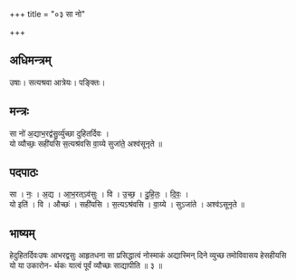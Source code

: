 +++
title = "०३ सा नो"

+++
## अधिमन्त्रम्
उषाः। सत्यश्रवा आत्रेयः। पङ्क्तिः।

## मन्त्रः
सा नो॑ अ॒द्याभ॒रद्व॑सु॒र्व्यु॑च्छा दुहितर्दिवः ।  
यो व्यौच्छः॒ सही॑यसि स॒त्यश्र॑वसि वा॒य्ये सुजा॑ते॒ अश्व॑सूनृते ॥

## पदपाठः
सा । नः॒ । अ॒द्य । आ॒भ॒रत्ऽव॑सुः । वि । उ॒च्छ॒ । दु॒हि॒तः॒ । दि॒वः॒ ।  
यो इति॑ । वि । औच्छः॑ । सही॑यसि । स॒त्यऽश्र॑वसि । वा॒य्ये । सुऽजा॑ते । अश्व॑ऽसूनृते ॥

## भाष्यम्
हेदुहितर्दिवःउषः आभरद्वसुः आहृतधना सा प्रसिद्धात्वं नोस्माकं अद्यास्मिन् दिने व्युच्छ तमोविवासय हेसहीयसि यो या उकारोन- र्थकः यात्वं पूर्वं व्यौच्छः साद्यापीति ॥ ३ ॥